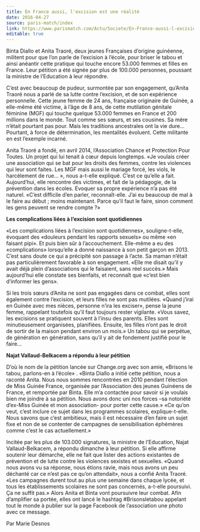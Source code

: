 ```yaml
---
title: En France aussi, l'excision est une réalité
date: 2016-04-27
source: paris-match/index
link: https://www.parismatch.com/Actu/Societe/En-France-aussi-l-excision-est-une-realite-953872
editable: true
---
```

Binta Diallo et Anita Traoré, deux jeunes Françaises d’origine 
guinéenne, militent pour que l’on parle de l’excision à l’école, pour 
briser le tabou et ainsi anéantir cette pratique qui touche encore 
53.000 femmes et filles en France. Leur pétition a été signée par plus 
de 100.000 personnes, poussant la ministre de l’Education à leur 
répondre.

C’est avec beaucoup de pudeur, surmontée par son engagement, qu’Anita
 Traoré nous a parlé de sa lutte contre l’excision, et de son expérience
 personnelle. Cette jeune femme de 24 ans, française originaire de 
Guinée, a elle-même été victime, à l’âge de 8 ans, de cette mutilation 
génitale féminine (MGF) qui touche quelque 53.000 femmes en France et 
200 millions dans le monde. Tout comme ses sœurs, et ses cousines. Sa 
mère n’était pourtant pas pour. Mais les traditions ancestrales ont la 
vie dure… Pourtant, à force de détermination, les mentalités évoluent. 
Cette militante en est l’exemple incarné.

Anita Traoré a fondé, en avril 2014, l’Association Chance et 
Protection Pour Toutes. Un projet qui lui tenait à cœur depuis 
longtemps. «Je voulais créer une association qui se bat pour les droits 
des femmes, contre les violences qui leur sont faites. Les MGF mais 
aussi le mariage forcé, les viols, le harcèlement de rue… », nous 
a-t-elle expliqué. C’est ce qu’elle a fait. Aujourd’hui, elle rencontre 
des victimes, et fait de la pédagogie, de la prévention dans les écoles.
 Evoquer sa propre expérience n’a pas été naturel. «C’est difficile d’en
 parler, reconnaît-elle. J’ai eu beaucoup de mal à le faire au début ; 
moins maintenant. Parce qu’il faut le faire, sinon comment les gens 
peuvent se rendre compte ?»

**Les complications liées à l’excision sont quotidiennes**

«Les
 complications liées à l’excision sont quotidiennes», souligne-t-elle, 
évoquant des «douleurs pendant les rapports sexuels» ou même «en faisant
 pipi». Et puis bien sûr à l’accouchement. Elle-même a eu des 
«complications» lorsqu’elle a donné naissance à son petit garçon en 
2013. C’est sans doute ce qui a précipité son passage à l’acte. Sa maman
 n’était pas particulièrement favorable à son engagement. «Elle me 
disait qu’il y avait déjà plein d’associations qui le faisaient, sans 
réel succès.» Mais aujourd’hui elle constate ses bienfaits, et reconnaît
 que «c’est bien d’informer les gens».

Si les trois sœurs d’Anita ne sont pas engagées dans ce combat, elles
 sont également contre l’excision, et leurs filles ne sont pas mutilées.
 «Quand j’irai en Guinée avec mes nièces, personne n’ira les exciser», 
pense la jeune femme, rappelant toutefois qu’il faut toujours rester 
vigilante. «Vous savez, les excisions se pratiquent souvent à l’insu des
 parents. Elles sont minutieusement organisées, planifiées. Ensuite, les
 filles n’ont pas le droit de sortir de la maison pendant environ un 
mois.» Un tabou qui se perpétue, de génération en génération, sans qu’il
 y ait de fondement justifié pour le faire…

**Najat Vallaud-Belkacem a répondu à leur pétition**

D’où
 le nom de la pétition lancée sur Change.org avec son amie, «Brisons le 
tabou, parlons-en à l’école» . «Binta Diallo a initié cette pétition, 
nous a raconté Anita. Nous nous sommes rencontrées en 2010 pendant 
l’élection de Miss Guinée France, organisée par l’Association des jeunes
 Guinéens de France, et remportée par Binta. Elle m’a contactée pour 
savoir si je voulais bien me joindre à sa pétition. Nous avons donc uni 
nos forces –sa notoriété d’ex-Miss Guinée et mon association- pour 
porter cette cause.» «Ce qu’on veut, c’est inclure ce sujet dans les 
programmes scolaires, explique-t-elle. Nous savons que c’est ambitieux, 
mais il est nécessaire d’en faire un sujet fixe et non de se contenter 
de campagnes de sensibilisation éphémères comme c’est le cas 
actuellement.»

Incitée par les plus de 103.000 signatures, la ministre de 
l’Education, Najat Vallaud-Belkacem, a répondu dimanche à leur pétition.
 Si elle affirme soutenir leur démarche, elle ne fait que lister des 
actions existantes de prévention et de lutte contre les violences 
sexistes et sexuelles. «Quand nous avons vu sa réponse, nous étions 
ravie, mais nous avons un peu déchanté car ce n’est pas ce qu’on 
attendait», nous a confié Anita Traoré. «Les campagnes durent tout au 
plus une semaine dans chaque lycée, et tous les établissements scolaires
 ne sont pas concernés, a-t-elle poursuivi. Ça ne suffit pas.» Alors 
Anita et Binta vont poursuivre leur combat. Afin d’amplifier sa portée, 
elles ont lancé le hashtag #Brisonsletabou appelant tout le monde à 
publier sur la page Facebook de l’association une photo avec ce message.

Par Marie Desnos
